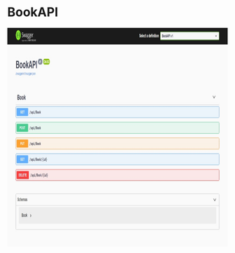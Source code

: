 # BookAPI

<div align="center">
  <a href="https://github.com/MichelBNasc">
  <img height="500em"src="https://github.com/MichelBNasc/BookAPI/blob/main/img/swagger.jpeg">
</div>
